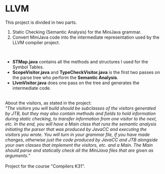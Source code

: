 # LLVM
This project is divided in two parts.<br>
1. Static Checking (Semantic Analysis) for the MiniJava grammar.<br>
2. Convert MiniJava code into the intermediate representation used by the LLVM compiler project.<br>
<br>
<ul>
  <li><b>STMap.java</b> contains all the methods and structures I used for the Symbol Tables.<br>
  <li><b>ScopeVisitor.java</b> and <b>TypeCheckVisitor.java</b> is the first two passes on the parse tree who perform the <b>Semantic Analysis</b>.<br>
  <li><b>LlvmVisitor.java</b> does one pass on the tree and generates the intermediate code.<br>
</ul>
<br>
About the visitors, as stated in the project: <br>
<i>"The visitors you will build should be subclasses of the visitors generated by JTB, but they may also contain methods and fields to hold information during static checking, to transfer information from one visitor to the next, etc. In the end, you will have a Main class that runs the semantic analysis initiating the parser that was produced by JavaCC and executing the visitors you wrote. You will turn in your grammar file, if you have made changes, otherwise just the code produced by JavaCC and JTB alongside your own classes that implement the visitors, etc. and a Main. The Main should parse and statically check all the MiniJava files that are given as arguments."</i>
<br><br>
Project for the course "Compilers K31".
